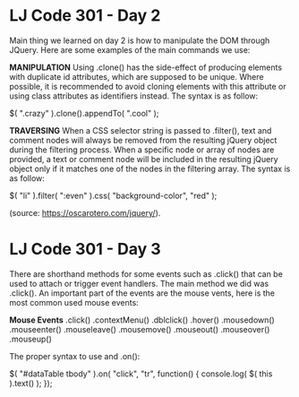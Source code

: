 # LJ Code 301 - Day 2

  Main thing we learned on day 2 is how to manipulate the DOM through JQuery. Here are some examples of
the main commands we use:

**MANIPULATION**
 Using .clone() has the side-effect of producing elements with duplicate id attributes, which are supposed to be unique. Where possible, it is recommended to avoid cloning elements with this attribute or using class attributes as identifiers instead.
The syntax is as follow:

$( ".crazy" ).clone().appendTo( ".cool" );

**TRAVERSING**
 When a CSS selector string is passed to .filter(), text and comment nodes will always be removed from the resulting jQuery object during the filtering process. When a specific node or array of nodes are provided, a text or comment node will be included in the resulting jQuery object only if it matches one of the nodes in the filtering array.
The syntax is as follow:

$( "li" ).filter( ":even" ).css( "background-color", "red" );

(source: https://oscarotero.com/jquery/).

# LJ Code 301 - Day 3

  There are shorthand methods for some events such as .click() that can be used to attach or trigger
event handlers. The main method we did was .click().
  An important part of the events are the mouse vents, here is the most common used mouse events:

  **Mouse Events**
  .click()
  .contextMenu()
  .dblclick()
  .hover()
  .mousedown()
  .mouseenter()
  .mouseleave()
  .mousemove()
  .mouseout()
  .mouseover()
  .mouseup()

  The proper syntax to use and .on():

  $( "#dataTable tbody" ).on( "click", "tr", function() {
  console.log( $( this ).text() );
});
